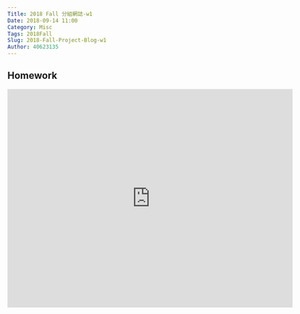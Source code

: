 ```yaml
---
Title: 2018 Fall 分組網誌-w1
Date: 2018-09-14 11:00
Category: Misc
Tags: 2018Fall
Slug: 2018-Fall-Project-Blog-w1
Author: 40623135
---
```




<!-- PELICAN_END_SUMMARY -->
Homework
----
<iframe src="https://www.youtube.com/watch?v=HkdhrrvtzbY&t=2125s" width="640" height="492" frameborder="0" webkitallowfullscreen="" mozallowfullscreen="" allowfullscreen=""></iframe>
